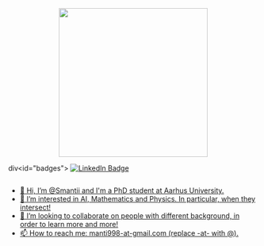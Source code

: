 <div id="header" align="center">
  <img src="https://media.giphy.com/media/jAe22Ec5iICCk/giphy.gif" width="300"/>
</div>

div<id="badges">
  <a href="https://www.linkedin.com/in/simone-manti-653054210/">
    <img src="https://img.shields.io/badge/LinkedIn-blue?style=for-the-badge&logo=linkedin&logoColor=white" alt="LinkedIn Badge"/>
</div>

<div id="badges">
  <img src="https://komarev.com/ghpvc/?username=Smantii&style=flat-square&color=blue" alt=""/>
</div>


- 👋 Hi, I’m @Smantii and I'm a PhD student at Aarhus University.
- 👀 I’m interested in AI, Mathematics and Physics. In particular, when they intersect!
- 💞️ I’m looking to collaborate on people with different background, in order to learn more and more!
- 📫 How to reach me: manti998-at-gmail.com (replace -at- with @).

<!---
Smantii/Smantii is a ✨ special ✨ repository because its `README.md` (this file) appears on your GitHub profile.
You can click the Preview link to take a look at your changes.
--->
